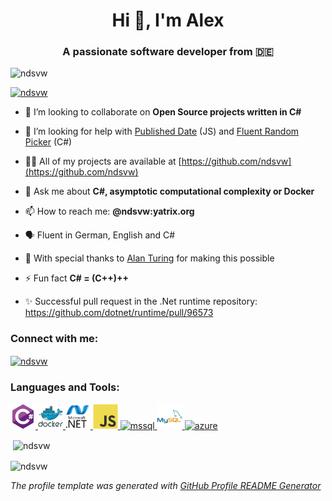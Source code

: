 <h1 align="center">Hi 👋, I'm Alex</h1>
<h3 align="center">A passionate software developer from 🇩🇪</h3>

<p align="left"> <img src="https://komarev.com/ghpvc/?username=ndsvw&label=Profile%20views&color=0e75b6&style=flat" alt="ndsvw" /> </p>

<p align="left"> <a href="https://github.com/ryo-ma/github-profile-trophy"><img src="https://github-profile-trophy.vercel.app/?username=ndsvw" alt="ndsvw" /></a> </p>

- 👯 I’m looking to collaborate on **Open Source projects written in C#**

- 🤝 I’m looking for help with [Published Date](https://github.com/ndsvw/Published-Date) (JS) and [Fluent Random Picker](https://github.com/ndsvw/Fluent-Random-Picker) (C#)

- 👨‍💻 All of my projects are available at [https://github.com/ndsvw](https://github.com/ndsvw)

- 💬 Ask me about **C#, asymptotic computational complexity or Docker**

- 📫 How to reach me: **@ndsvw:yatrix.org**

- 🗣️ Fluent in German, English and C#

- 🤝 With special thanks to [Alan Turing](https://de.wikipedia.org/wiki/Alan_Turing) for making this possible

- ⚡ Fun fact **C# = (C++)++**

- ✨ Successful pull request in the .Net runtime repository: https://github.com/dotnet/runtime/pull/96573

<h3 align="left">Connect with me:</h3>
<p align="left">
<a href="https://www.leetcode.com/ndsvw" target="blank"><img align="center" src="https://raw.githubusercontent.com/rahuldkjain/github-profile-readme-generator/master/src/images/icons/Social/leet-code.svg" alt="ndsvw" height="30" width="40" /></a>
</p>

<h3 align="left">Languages and Tools:</h3>
<p align="left"> <a href="https://www.w3schools.com/cs/" target="_blank" rel="noreferrer"> <img src="https://raw.githubusercontent.com/devicons/devicon/master/icons/csharp/csharp-original.svg" alt="csharp" width="40" height="40"/> </a> <a href="https://www.docker.com/" target="_blank" rel="noreferrer"> <img src="https://raw.githubusercontent.com/devicons/devicon/master/icons/docker/docker-original-wordmark.svg" alt="docker" width="40" height="40"/> </a> <a href="https://dotnet.microsoft.com/" target="_blank" rel="noreferrer"> <img src="https://raw.githubusercontent.com/devicons/devicon/master/icons/dot-net/dot-net-original-wordmark.svg" alt="dotnet" width="40" height="40"/> </a> <a href="https://developer.mozilla.org/en-US/docs/Web/JavaScript" target="_blank" rel="noreferrer"> <img src="https://raw.githubusercontent.com/devicons/devicon/master/icons/javascript/javascript-original.svg" alt="javascript" width="40" height="40"/> </a> <a href="https://www.microsoft.com/en-us/sql-server" target="_blank" rel="noreferrer"> <img src="https://www.svgrepo.com/show/303229/microsoft-sql-server-logo.svg" alt="mssql" width="40" height="40"/> </a> <a href="https://www.mysql.com/" target="_blank" rel="noreferrer"> <img src="https://raw.githubusercontent.com/devicons/devicon/master/icons/mysql/mysql-original-wordmark.svg" alt="mysql" width="40" height="40"/> </a> <a href="https://azure.microsoft.com/en-in/" target="_blank" rel="noreferrer"> <img src="https://www.vectorlogo.zone/logos/microsoft_azure/microsoft_azure-icon.svg" alt="azure" width="40" height="40"/> </a> </p>

<p>&nbsp;<img align="center" src="https://github-readme-stats.vercel.app/api?username=ndsvw&show_icons=true&locale=en" alt="ndsvw" /></p>

<p><img align="center" src="https://github-readme-streak-stats.herokuapp.com/?user=ndsvw&" alt="ndsvw" /></p>

<p><i>The profile template was generated with <a href="https://rahuldkjain.github.io/gh-profile-readme-generator/">GitHub Profile README Generator</a></i></p>

